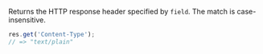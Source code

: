 Returns the HTTP response header specified by `field`.
The match is case-insensitive.

```js
res.get('Content-Type');
// => "text/plain"
```
